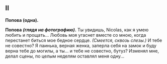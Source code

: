 
## II

**Попова (одна).**

**Попова *(глядя на фотографию)*.** Ты увидишь, Nicolas, как я умею любить и прощать... Любовь моя угаснет вместе со мною, когда перестанет биться мое бедное сердце. *(Смеется, сквозь слезы.)* И тебе не совестно? Я паинька, верная женка, заперла себя на замок и буду верна тебе до могилы, а ты... и тебе не совестно, бутуз? Изменял мне, делал сцены, по целым неделям оставлял меня одну...
